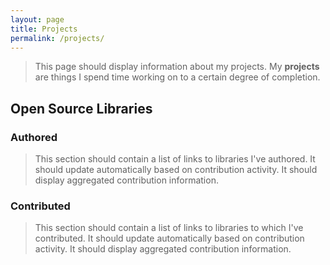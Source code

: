 ```yaml
---
layout: page
title: Projects
permalink: /projects/
---
```


> This page should display information about my projects.
My **projects** are things I spend time working on to a certain degree of completion.

## Open Source Libraries

### Authored

> This section should contain a list of links to libraries I've authored. It should update automatically based on contribution activity. It should display aggregated contribution information.

### Contributed

> This section should contain a list of links to libraries to which I've contributed. It should update automatically based on contribution activity. It should display aggregated contribution information.

